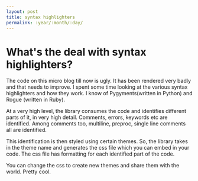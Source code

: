 ```yaml
---
layout: post
title: syntax highlighters
permalink: :year/:month/:day/
---
```


# What's the deal with syntax highlighters?

The code on this micro blog till now is ugly. It has been rendered very badly and that needs to improve. I spent some time looking at the various syntax highlighters and how they work. I know of Pygyments(written in Python) and Rogue (written in Ruby).

At a very high level, the library consumes the code and identifies different parts of it, in very high detail. Comments, errors, keywords etc are identified. Among comments too, multiline, preproc, single line comments all are identified.

This identification is then styled using certain themes. So, the library takes in the theme name and generates the css file which you can embed in your code. The css file has formatting for each identified part of the code. 

You can change the css to create new themes and share them with the world. Pretty cool. 